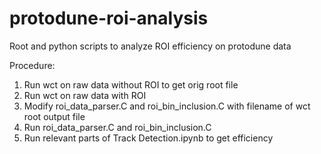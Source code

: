 # protodune-roi-analysis

Root and python scripts to analyze ROI efficiency on protodune data

Procedure:

1. Run wct on raw data without ROI to get orig root file   
2. Run wct on raw data with ROI
3. Modify roi_data_parser.C and roi_bin_inclusion.C with filename of wct root output file   
4. Run roi_data_parser.C and roi_bin_inclusion.C   
5. Run relevant parts of Track Detection.ipynb to get efficiency

